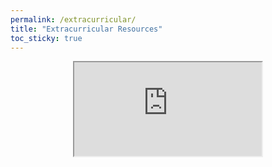 ```yaml
---
permalink: /extracurricular/
title: "Extracurricular Resources"
toc_sticky: true
---
```

<div style="text-align: center"><iframe src="https://docs.google.com/document/d/1QOwvf5GVvmJmwdPpMHz4DNR53IhmBWZ_SPJiE2S6Le0/edit?usp=sharing"></iframe></div>

